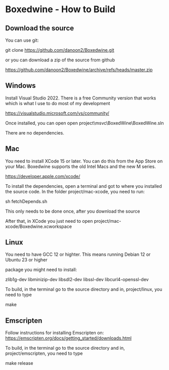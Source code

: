 # Boxedwine - How to Build

## Download the source

You can use git:

git clone https://github.com/danoon2/Boxedwine.git

or you can download a zip of the source from github

https://github.com/danoon2/Boxedwine/archive/refs/heads/master.zip

## Windows

Install Visual Studio 2022.  There is a free Community version that works which is what I use to do most of my development

https://visualstudio.microsoft.com/vs/community/

Once installed, you can open open project\msvc\BoxedWine\BoxedWine.sln

There are no dependencies.

## Mac

You need to install XCode 15 or later.  You can do this from the App Store on your Mac.  Boxedwine supports the old Intel Macs and the new M series.

https://developer.apple.com/xcode/

To install the dependencies, open a terminal and got to where you installed the source code.  In the folder project/mac-xcode, you need to run: 

sh fetchDepends.sh

This only needs to be done once, after you download the source

After that, in XCode you just need to open project/mac-xcode/Boxedwine.xcworkspace

## Linux

You need to have GCC 12 or highter.  This means running Debian 12 or Ubuntu 23 or higher

package you might need to install:

zlib1g-dev
libminizip-dev
libsdl2-dev
libssl-dev
libcurl4-openssl-dev

To build, in the terminal go to the source directory and in, project/linux, you need to type

make

## Emscripten

Follow instructions for installing Emscripten on: https://emscripten.org/docs/getting_started/downloads.html

To build, in the terminal go to the source directory and in, project/emscripten, you need to type

make release
